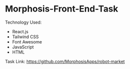 # Morphosis-Front-End-Task

Technology Used:

* React.js
* Tailwind CSS
* Font Awesome
* JavaScript
* HTML

Task Link: https://github.com/MorphosisApps/robot-market
